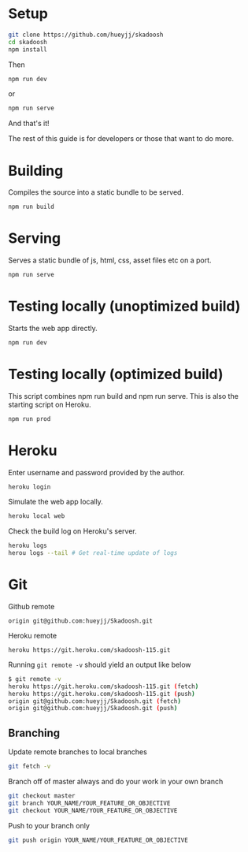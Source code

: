 # Setup
```sh
git clone https://github.com/hueyjj/skadoosh
cd skadoosh
npm install
```
Then
```sh
npm run dev
```
or 
```sh
npm run serve
```

And that's it!

The rest of this guide is for developers or those that want to do more.

# Building
Compiles the source into a static bundle to be served.
```sh
npm run build
```

# Serving
Serves a static bundle of js, html, css, asset files etc on a port.
```sh
npm run serve
```

# Testing locally (unoptimized build)
Starts the web app directly.
```sh
npm run dev
```

# Testing locally (optimized build)
This script combines npm run build and npm run serve. This is also the starting script on Heroku.
```sh
npm run prod
```

# Heroku
Enter username and password provided by the author.
```sh
heroku login
```

Simulate the web app locally.
```sh
heroku local web
```

Check the build log on Heroku's server.
```sh
heroku logs
herou logs --tail # Get real-time update of logs
```

# Git
Github remote
```
origin git@github.com:hueyjj/Skadoosh.git
```

Heroku remote
```
heroku https://git.heroku.com/skadoosh-115.git
```

Running `git remote -v` should yield an output like below
```sh
$ git remote -v
heroku https://git.heroku.com/skadoosh-115.git (fetch)
heroku https://git.heroku.com/skadoosh-115.git (push)
origin git@github.com:hueyjj/Skadoosh.git (fetch)
origin git@github.com:hueyjj/Skadoosh.git (push)
```

## Branching
Update remote branches to local branches
```sh
git fetch -v
```
Branch off of master always and do your work in your own branch
```sh
git checkout master
git branch YOUR_NAME/YOUR_FEATURE_OR_OBJECTIVE
git checkout YOUR_NAME/YOUR_FEATURE_OR_OBJECTIVE
```

Push to your branch only
```sh
git push origin YOUR_NAME/YOUR_FEATURE_OR_OBJECTIVE
```
